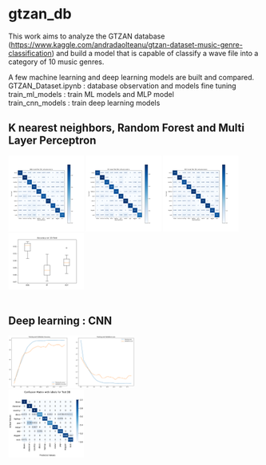 # gtzan_db
 
This work aims to analyze the GTZAN database (https://www.kaggle.com/andradaolteanu/gtzan-dataset-music-genre-classification) and build a model that is capable of classify a wave file into a category of 10 music genres.

A few machine learning and deep learning models are built and compared.<br>
GTZAN_Dataset.ipynb : database observation and models fine tuning <br>
train_ml_models : train ML models and MLP model<br>
train_cnn_models : train deep learning models<br>

## K nearest neighbors, Random Forest and Multi Layer Perceptron
<img src="img/knn_cf_matrix.png" width="30%" height="30%" />
<img src="img/rf_cf_matrix.png" width="30%" height="30%" />
<img src="img/mlp_cf_matrix.png" width="30%" height="30%" />
<br>
<img src="img/kfold_accuracy_comp.png" width="30%" height="30%" />
<br>
<br>

## Deep learning : CNN
<img src="img/learning_curve_dl.png" width="50%" height="50%" />
<br>
<img src="img/confusion_matrix_dl.png" width="30%" height="30%" />
